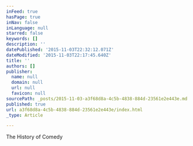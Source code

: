 ```yaml
---
inFeed: true
hasPage: true
inNav: false
inLanguage: null
starred: false
keywords: []
description: ''
datePublished: '2015-11-03T22:32:12.071Z'
dateModified: '2015-11-03T22:17:45.640Z'
title: ''
authors: []
publisher:
  name: null
  domain: null
  url: null
  favicon: null
sourcePath: _posts/2015-11-03-a3f68d8a-4c5b-4838-884d-23561e2e443e.md
published: true
url: a3f68d8a-4c5b-4838-884d-23561e2e443e/index.html
_type: Article

---
```

The History of Comedy